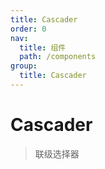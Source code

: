 ```yaml
---
title: Cascader
order: 0
nav:
  title: 组件
  path: /components
group:
  title: Cascader
---
```


# Cascader

> 联级选择器

<code src="./demo/index.tsx" />